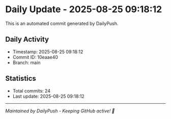 # Daily Update - 2025-08-25 09:18:12

This is an automated commit generated by DailyPush.

## Daily Activity
- Timestamp: 2025-08-25 09:18:12
- Commit ID: 10eaae40
- Branch: main

## Statistics
- Total commits: 24
- Last update: 2025-08-25 09:18:12

---
*Maintained by DailyPush - Keeping GitHub active! 🚀*
